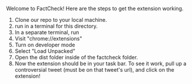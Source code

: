 Welcome to FactCheck!  Here are the steps to get the extension working.

1. Clone our repo to your local machine.
2. run <npm run dev> in a terminal for this directory.
3. In a separate terminal, run <npm run build>
4. Visit "chrome://extensions"
5. Turn on developer mode
6. Select "Load Unpacked"
7. Open the dist folder inside of the factcheck folder.
8. Now the extension should be in your task bar. To see it work, pull up a controversial tweet (must be on that tweet's url),
   and click on the extension!
